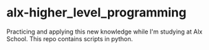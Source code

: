 # alx-higher_level_programming
Practicing and applying this new knowledge while I'm studying at Alx School. This repo contains scripts in python.
